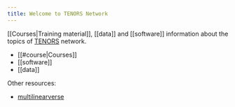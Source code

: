 ```yaml
---
title: Welcome to TENORS Network
---
```

[[Courses|Training material]], [[data]] and [[software]] information about the topics of  [TENORS](http://tenors-network.eu) network.

 - [[#course|Courses]] 
 - [[software]]
 - [[data]]

Other resources:
 - [multilinearverse](https://multilinearverse.com/) 






